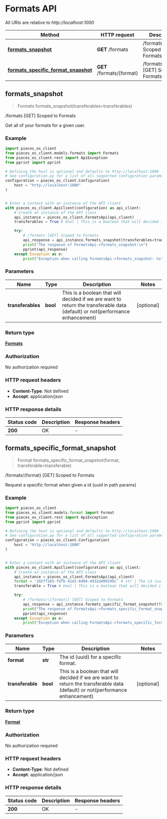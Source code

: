 # Formats API

All URIs are relative to *http://localhost:1000*

Method | HTTP request | Description
------------- | ------------- | -------------
[**formats_snapshot**](FormatsApi#formats_snapshot) | **GET** /formats | /formats [GET] Scoped to Formats
[**formats_specific_format_snapshot**](FormatsApi#formats_specific_format_snapshot) | **GET** /formats/\{format\} | /formats/\{format\} [GET] Scoped to Formats


## **formats_snapshot**
> Formats formats_snapshot(transferables=transferables)

/formats [GET] Scoped to Formats

Get all of your formats for a given user.

### Example


```python
import pieces_os_client
from pieces_os_client.models.formats import Formats
from pieces_os_client.rest import ApiException
from pprint import pprint

# Defining the host is optional and defaults to http://localhost:1000
# See configuration.py for a list of all supported configuration parameters.
configuration = pieces_os_client.Configuration(
    host = "http://localhost:1000"
)


# Enter a context with an instance of the API client
with pieces_os_client.ApiClient(configuration) as api_client:
    # Create an instance of the API class
    api_instance = pieces_os_client.FormatsApi(api_client)
    transferables = True # bool | This is a boolean that will decided if we are want to return the transferable data (default) or not(performance enhancement) (optional)

    try:
        # /formats [GET] Scoped to Formats
        api_response = api_instance.formats_snapshot(transferables=transferables)
        print("The response of FormatsApi->formats_snapshot:\n")
        pprint(api_response)
    except Exception as e:
        print("Exception when calling FormatsApi->formats_snapshot: %s\n" % e)
```



### Parameters


Name | Type | Description  | Notes
------------- | ------------- | ------------- | -------------
 **transferables** | **bool**| This is a boolean that will decided if we are want to return the transferable data (default) or not(performance enhancement) | [optional] 

### Return type

[**Formats**](../models/Formats)

### Authorization

No authorization required

### HTTP request headers

 - **Content-Type**: Not defined
 - **Accept**: application/json

### HTTP response details

| Status code | Description | Response headers |
|-------------|-------------|------------------|
**200** | OK |  -  |



## **formats_specific_format_snapshot**
> Format formats_specific_format_snapshot(format, transferable=transferable)

/formats/\{format\} [GET] Scoped to Formats

Request a specific format when given a id (uuid in path params)

### Example


```python
import pieces_os_client
from pieces_os_client.models.format import Format
from pieces_os_client.rest import ApiException
from pprint import pprint

# Defining the host is optional and defaults to http://localhost:1000
# See configuration.py for a list of all supported configuration parameters.
configuration = pieces_os_client.Configuration(
    host = "http://localhost:1000"
)


# Enter a context with an instance of the API client
with pieces_os_client.ApiClient(configuration) as api_client:
    # Create an instance of the API class
    api_instance = pieces_os_client.FormatsApi(api_client)
    format = '102ff265-fdfb-4142-8d94-4932d400199c' # str | The id (uuid) for a specific format.
    transferable = True # bool | This is a boolean that will decided if we are want to return the transferable data (default) or not(performance enhancement) (optional)

    try:
        # /formats/\{format\} [GET] Scoped to Formats
        api_response = api_instance.formats_specific_format_snapshot(format, transferable=transferable)
        print("The response of FormatsApi->formats_specific_format_snapshot:\n")
        pprint(api_response)
    except Exception as e:
        print("Exception when calling FormatsApi->formats_specific_format_snapshot: %s\n" % e)
```



### Parameters


Name | Type | Description  | Notes
------------- | ------------- | ------------- | -------------
 **format** | **str**| The id (uuid) for a specific format. | 
 **transferable** | **bool**| This is a boolean that will decided if we are want to return the transferable data (default) or not(performance enhancement) | [optional] 

### Return type

[**Format**](../models/Format)

### Authorization

No authorization required

### HTTP request headers

 - **Content-Type**: Not defined
 - **Accept**: application/json

### HTTP response details

| Status code | Description | Response headers |
|-------------|-------------|------------------|
**200** | OK |  -  |



